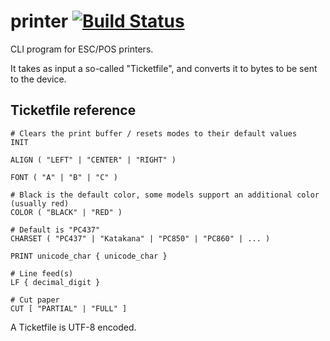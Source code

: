 # printer [![Build Status](https://travis-ci.org/bamarni/printer.svg?branch=master)](https://travis-ci.org/bamarni/printer)

CLI program for ESC/POS printers.

It takes as input a so-called "Ticketfile", and converts it to bytes to be sent to the device.

## Ticketfile reference

    # Clears the print buffer / resets modes to their default values
    INIT

    ALIGN ( "LEFT" | "CENTER" | "RIGHT" )

    FONT ( "A" | "B" | "C" )

    # Black is the default color, some models support an additional color (usually red)
    COLOR ( "BLACK" | "RED" )

    # Default is "PC437"
    CHARSET ( "PC437" | "Katakana" | "PC850" | "PC860" | ... )

    PRINT unicode_char { unicode_char }

    # Line feed(s)
    LF { decimal_digit }

    # Cut paper
    CUT [ "PARTIAL" | "FULL" ]

A Ticketfile is UTF-8 encoded.
